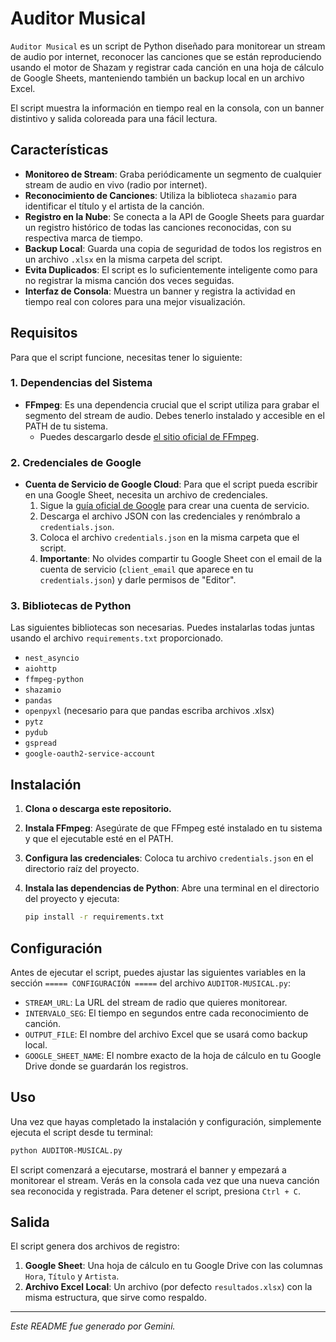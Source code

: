 # Auditor Musical

`Auditor Musical` es un script de Python diseñado para monitorear un stream de audio por internet, reconocer las canciones que se están reproduciendo usando el motor de Shazam y registrar cada canción en una hoja de cálculo de Google Sheets, manteniendo también un backup local en un archivo Excel.

El script muestra la información en tiempo real en la consola, con un banner distintivo y salida coloreada para una fácil lectura.

## Características

-   **Monitoreo de Stream**: Graba periódicamente un segmento de cualquier stream de audio en vivo (radio por internet).
-   **Reconocimiento de Canciones**: Utiliza la biblioteca `shazamio` para identificar el título y el artista de la canción.
-   **Registro en la Nube**: Se conecta a la API de Google Sheets para guardar un registro histórico de todas las canciones reconocidas, con su respectiva marca de tiempo.
-   **Backup Local**: Guarda una copia de seguridad de todos los registros en un archivo `.xlsx` en la misma carpeta del script.
-   **Evita Duplicados**: El script es lo suficientemente inteligente como para no registrar la misma canción dos veces seguidas.
-   **Interfaz de Consola**: Muestra un banner y registra la actividad en tiempo real con colores para una mejor visualización.

## Requisitos

Para que el script funcione, necesitas tener lo siguiente:

### 1. Dependencias del Sistema

-   **FFmpeg**: Es una dependencia crucial que el script utiliza para grabar el segmento del stream de audio. Debes tenerlo instalado y accesible en el PATH de tu sistema.
    -   Puedes descargarlo desde [el sitio oficial de FFmpeg](https://ffmpeg.org/download.html).

### 2. Credenciales de Google

-   **Cuenta de Servicio de Google Cloud**: Para que el script pueda escribir en una Google Sheet, necesita un archivo de credenciales.
    1.  Sigue la [guía oficial de Google](https://docs.gspread.org/en/latest/oauth2.html) para crear una cuenta de servicio.
    2.  Descarga el archivo JSON con las credenciales y renómbralo a `credentials.json`.
    3.  Coloca el archivo `credentials.json` en la misma carpeta que el script.
    4.  **Importante**: No olvides compartir tu Google Sheet con el email de la cuenta de servicio (`client_email` que aparece en tu `credentials.json`) y darle permisos de "Editor".

### 3. Bibliotecas de Python

Las siguientes bibliotecas son necesarias. Puedes instalarlas todas juntas usando el archivo `requirements.txt` proporcionado.

-   `nest_asyncio`
-   `aiohttp`
-   `ffmpeg-python`
-   `shazamio`
-   `pandas`
-   `openpyxl` (necesario para que pandas escriba archivos .xlsx)
-   `pytz`
-   `pydub`
-   `gspread`
-   `google-oauth2-service-account`

## Instalación

1.  **Clona o descarga este repositorio.**

2.  **Instala FFmpeg**: Asegúrate de que FFmpeg esté instalado en tu sistema y que el ejecutable esté en el PATH.

3.  **Configura las credenciales**: Coloca tu archivo `credentials.json` en el directorio raíz del proyecto.

4.  **Instala las dependencias de Python**: Abre una terminal en el directorio del proyecto y ejecuta:
    ```bash
    pip install -r requirements.txt
    ```

## Configuración

Antes de ejecutar el script, puedes ajustar las siguientes variables en la sección `===== CONFIGURACIÓN =====` del archivo `AUDITOR-MUSICAL.py`:

-   `STREAM_URL`: La URL del stream de radio que quieres monitorear.
-   `INTERVALO_SEG`: El tiempo en segundos entre cada reconocimiento de canción.
-   `OUTPUT_FILE`: El nombre del archivo Excel que se usará como backup local.
-   `GOOGLE_SHEET_NAME`: El nombre exacto de la hoja de cálculo en tu Google Drive donde se guardarán los registros.

## Uso

Una vez que hayas completado la instalación y configuración, simplemente ejecuta el script desde tu terminal:

```bash
python AUDITOR-MUSICAL.py
```

El script comenzará a ejecutarse, mostrará el banner y empezará a monitorear el stream. Verás en la consola cada vez que una nueva canción sea reconocida y registrada. Para detener el script, presiona `Ctrl + C`.

## Salida

El script genera dos archivos de registro:

1.  **Google Sheet**: Una hoja de cálculo en tu Google Drive con las columnas `Hora`, `Título` y `Artista`.
2.  **Archivo Excel Local**: Un archivo (por defecto `resultados.xlsx`) con la misma estructura, que sirve como respaldo.

---

*Este README fue generado por Gemini.*
